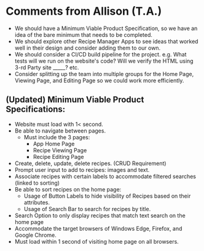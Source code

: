 # Comments from Allison (T.A.)
* We should have a Minimum Viable Product Specification, so we have an idea of the bare minimum that needs to be completed.
* We should explore other Recipe Manager Apps to see ideas that worked well in their design and consider adding them to our own.
* We should consider a CI/CD build pipeline for the project. e.g. What tests will we run on the website's code? Will we verify the HTML using 3-rd Party site _____? etc.
* Consider splitting up the team into multiple groups for the Home Page, Viewing Page, and Editing Page so we could work more efficiently.

## (Updated) Minimum Viable Product Specifications:
* Website must load with 1< second.
* Be able to navigate between pages.
  * Must include the 3 pages:
    * App Home Page
    * Recipe Viewing Page
    * Recipe Editing Page
* Create, delete, update, delete recipes. (CRUD Requirement)
* Prompt user input to add to recipes: images and text.
* Associate recipes with certain labels to accommodate filtered searches (linked to sorting)
* Be able to sort recipes on the home page:
  * Usage of Button Labels to hide visibility of Recipes based on their attributes.
  * Usage of Search Bar to search for recipes by title.
* Search Option to only display recipes that match text search on the home page
* Accommodate the target browsers of Windows Edge, Firefox, and Google Chrome.
* Must load within 1 second of visiting home page on all browsers.
